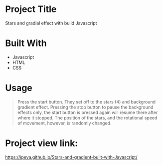 # Project Title
Stars and gradial effect with build Javascript

# Built With
- Javascript
- HTML
- CSS

# Usage
> Press the start button. They set off to the stars (4) and background gradient effect. Pressing the stop button to pause the background effects only, the start button is pressed again will resume there after where it stopped. The position of the stars, and the rotational speed of movement, however, is randomly changed.

# Project view link:
https://ipeva.github.io/Stars-and-gradient-built-with-Javascript/
